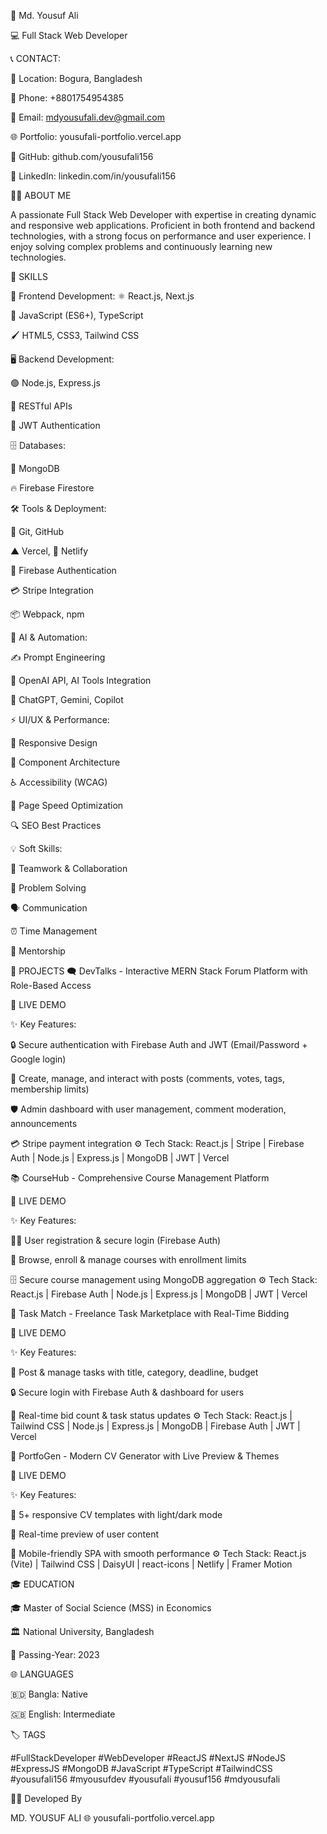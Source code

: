 👋 Md. Yousuf Ali

💻 Full Stack Web Developer

📞 CONTACT:

📍 Location: Bogura, Bangladesh

📱 Phone: +8801754954385

📧 Email: mdyousufali.dev@gmail.com

🌐 Portfolio: yousufali-portfolio.vercel.app

🐙 GitHub: github.com/yousufali156

💼 LinkedIn: linkedin.com/in/yousufali156


👨‍💻 ABOUT ME

A passionate Full Stack Web Developer with expertise in creating dynamic and responsive web applications. Proficient in both frontend and backend technologies, with a strong focus on performance and user experience. I enjoy solving complex problems and continuously learning new technologies.


💼 SKILLS

🎨 Frontend Development:
⚛️ React.js, Next.js

📜 JavaScript (ES6+), TypeScript

🖌️ HTML5, CSS3, Tailwind CSS


🖥️ Backend Development:

🟢 Node.js, Express.js

🔗 RESTful APIs

🔑 JWT Authentication


🗄️ Databases:

🍃 MongoDB

🔥 Firebase Firestore


🛠️ Tools & Deployment:

🌿 Git, GitHub

▲ Vercel, 🔗 Netlify

🔑 Firebase Authentication

💳 Stripe Integration

📦 Webpack, npm


🤖 AI & Automation:

✍️ Prompt Engineering

🔮 OpenAI API, AI Tools Integration

💬 ChatGPT, Gemini, Copilot


⚡ UI/UX & Performance:

📱 Responsive Design

🧩 Component Architecture

♿ Accessibility (WCAG)

🚀 Page Speed Optimization

🔍 SEO Best Practices


💡 Soft Skills:

🤝 Teamwork & Collaboration

🧠 Problem Solving

🗣️ Communication

⏰ Time Management

🎯 Mentorship



🚀 PROJECTS
🗨️ DevTalks - Interactive MERN Stack Forum Platform with Role-Based Access

🔗 LIVE DEMO

✨ Key Features:

🔒 Secure authentication with Firebase Auth and JWT (Email/Password + Google login)

📝 Create, manage, and interact with posts (comments, votes, tags, membership limits)

🛡️ Admin dashboard with user management, comment moderation, announcements

💳 Stripe payment integration
⚙️ Tech Stack: React.js | Stripe | Firebase Auth | Node.js | Express.js | MongoDB | JWT | Vercel


📚 CourseHub - Comprehensive Course Management Platform

🔗 LIVE DEMO

✨ Key Features:

👨‍🎓 User registration & secure login (Firebase Auth)

📖 Browse, enroll & manage courses with enrollment limits

🗄️ Secure course management using MongoDB aggregation
⚙️ Tech Stack: React.js | Firebase Auth | Node.js | Express.js | MongoDB | JWT | Vercel


💼 Task Match - Freelance Task Marketplace with Real-Time Bidding

🔗 LIVE DEMO

✨ Key Features:

📝 Post & manage tasks with title, category, deadline, budget

🔒 Secure login with Firebase Auth & dashboard for users

🔄 Real-time bid count & task status updates
⚙️ Tech Stack: React.js | Tailwind CSS | Node.js | Express.js | MongoDB | Firebase Auth | JWT | Vercel


🎨 PortfoGen - Modern CV Generator with Live Preview & Themes

🔗 LIVE DEMO

✨ Key Features:

📑 5+ responsive CV templates with light/dark mode

🔄 Real-time preview of user content

📱 Mobile-friendly SPA with smooth performance
⚙️ Tech Stack: React.js (Vite) | Tailwind CSS | DaisyUI | react-icons | Netlify | Framer Motion


🎓 EDUCATION

🎓 Master of Social Science (MSS) in Economics

🏛️ National University, Bangladesh

📅 Passing-Year: 2023


🌐 LANGUAGES

🇧🇩 Bangla: Native

🇬🇧 English: Intermediate


🏷️ TAGS

#FullStackDeveloper #WebDeveloper #ReactJS #NextJS
#NodeJS #ExpressJS #MongoDB #JavaScript #TypeScript
#TailwindCSS #yousufali156 #myousufdev #yousufali
#yousuf156 #mdyousufali



👨‍💻 Developed By

MD. YOUSUF ALI 🌐 yousufali-portfolio.vercel.app
